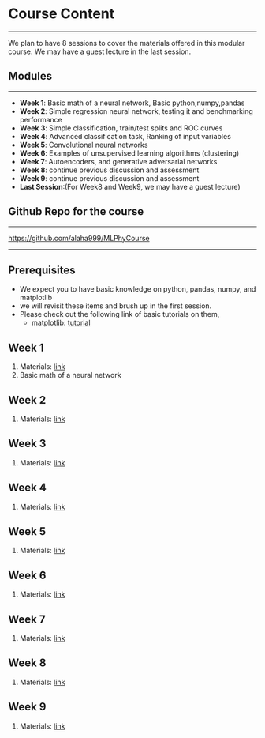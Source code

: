 # Course Content
---

We plan to have 8 sessions to cover the materials offered in this modular course. We may have a guest lecture in the last session.

## Modules
---

- **Week 1**: Basic math of a neural network, Basic python,numpy,pandas
- **Week 2**: Simple regression neural network, testing it and benchmarking performance
- **Week 3**: Simple classification, train/test splits and ROC curves
- **Week 4**: Advanced classification task, Ranking of input variables
- **Week 5**: Convolutional neural networks
- **Week 6**: Examples of unsupervised learning algorithms (clustering)
- **Week 7**: Autoencoders, and generative adversarial networks
- **Week 8**: continue previous discussion and assessment
- **Week 9**: continue previous discussion and assessment
- **Last Session**:(For Week8 and Week9, we may have a guest lecture)

## Github Repo for the course
---
https://github.com/alaha999/MLPhyCourse
<hr>

## Prerequisites

- We expect you to have basic knowledge on python, pandas, numpy, and matplotlib
- we will revisit these items and brush up in the first session.
- Please check out the following link of basic tutorials on them,
  - matplotlib: [tutorial](https://github.com/alaha999/MLPhyCourse/blob/main/week1/tutorials_basic/matplotlib_basic.ipynb)

## Week 1
1. Materials: [link](https://github.com/alaha999/MLPhyCourse/tree/main/week1)
2. Basic math of a neural network

## Week 2
1. Materials: [link](https://github.com/alaha999/MLPhyCourse/tree/main/week2)

## Week 3
1. Materials: [link](https://github.com/alaha999/MLPhyCourse/tree/main/week3)

## Week 4
1. Materials: [link](https://github.com/alaha999/MLPhyCourse/tree/main/week4)

## Week 5
1. Materials: [link](https://github.com/alaha999/MLPhyCourse/tree/main/week5)

## Week 6
1. Materials: [link](https://github.com/alaha999/MLPhyCourse/tree/main/week6)

## Week 7
1. Materials: [link](https://github.com/alaha999/MLPhyCourse/tree/main/week7)

## Week 8
1. Materials: [link](https://github.com/alaha999/MLPhyCourse/tree/main/week8)

## Week 9
1. Materials: [link](https://github.com/alaha999/MLPhyCourse/tree/main/week9)